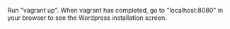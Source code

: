 Run "vagrant up". When vagrant has completed, go to "localhost:8080" in your browser to see the Wordpress installation screen.
